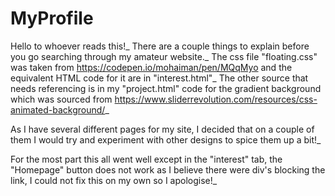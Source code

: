# MyProfile
Hello to whoever reads this!_
There are a couple things to explain before you go searching through my amateur website._
The css file "floating.css" was taken from https://codepen.io/mohaiman/pen/MQqMyo and the equivalent HTML code for it are in "interest.html"_
The other source that needs referencing is in my "project.html" code for the gradient background which was sourced from https://www.sliderrevolution.com/resources/css-animated-background/_

As I have several different pages for my site, I decided that on a couple of them I would try and experiment with other designs to spice them up a bit!_

For the most part this all went well except in the "interest" tab, the "Homepage" button does not work as I believe there were div's blocking the link, I could not fix this on my own so I apologise!_

